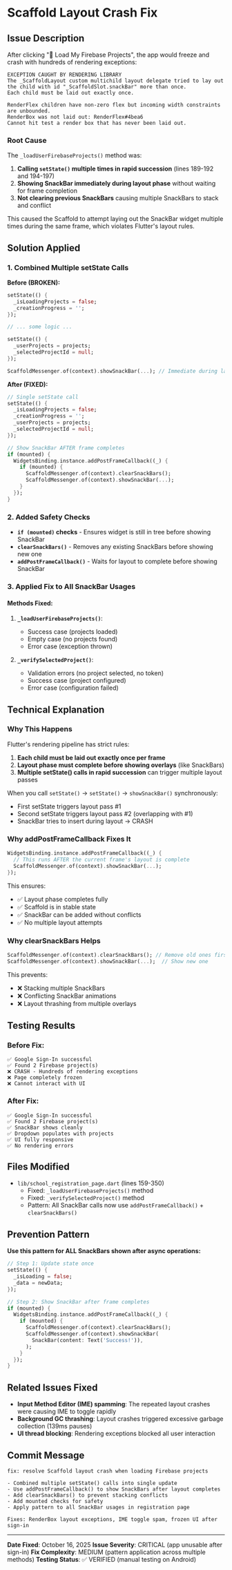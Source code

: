 # Scaffold Layout Crash Fix

## Issue Description
After clicking "🔑 Load My Firebase Projects", the app would freeze and crash with hundreds of rendering exceptions:

```
EXCEPTION CAUGHT BY RENDERING LIBRARY
The _ScaffoldLayout custom multichild layout delegate tried to lay out the child with id "_ScaffoldSlot.snackBar" more than once.
Each child must be laid out exactly once.

RenderFlex children have non-zero flex but incoming width constraints are unbounded.
RenderBox was not laid out: RenderFlex#4bea6
Cannot hit test a render box that has never been laid out.
```

### Root Cause
The `_loadUserFirebaseProjects()` method was:
1. **Calling `setState()` multiple times in rapid succession** (lines 189-192 and 194-197)
2. **Showing SnackBar immediately during layout phase** without waiting for frame completion
3. **Not clearing previous SnackBars** causing multiple SnackBars to stack and conflict

This caused the Scaffold to attempt laying out the SnackBar widget multiple times during the same frame, which violates Flutter's layout rules.

## Solution Applied

### 1. Combined Multiple setState Calls
**Before (BROKEN):**
```dart
setState(() {
  _isLoadingProjects = false;
  _creationProgress = '';
});

// ... some logic ...

setState(() {
  _userProjects = projects;
  _selectedProjectId = null;
});

ScaffoldMessenger.of(context).showSnackBar(...); // Immediate during layout!
```

**After (FIXED):**
```dart
// Single setState call
setState(() {
  _isLoadingProjects = false;
  _creationProgress = '';
  _userProjects = projects;
  _selectedProjectId = null;
});

// Show SnackBar AFTER frame completes
if (mounted) {
  WidgetsBinding.instance.addPostFrameCallback((_) {
    if (mounted) {
      ScaffoldMessenger.of(context).clearSnackBars();
      ScaffoldMessenger.of(context).showSnackBar(...);
    }
  });
}
```

### 2. Added Safety Checks
- **`if (mounted)` checks** - Ensures widget is still in tree before showing SnackBar
- **`clearSnackBars()`** - Removes any existing SnackBars before showing new one
- **`addPostFrameCallback()`** - Waits for layout to complete before showing SnackBar

### 3. Applied Fix to All SnackBar Usages

#### Methods Fixed:
1. **`_loadUserFirebaseProjects()`**:
   - Success case (projects loaded)
   - Empty case (no projects found)
   - Error case (exception thrown)

2. **`_verifySelectedProject()`**:
   - Validation errors (no project selected, no token)
   - Success case (project configured)
   - Error case (configuration failed)

## Technical Explanation

### Why This Happens
Flutter's rendering pipeline has strict rules:
1. **Each child must be laid out exactly once per frame**
2. **Layout phase must complete before showing overlays** (like SnackBars)
3. **Multiple setState() calls in rapid succession** can trigger multiple layout passes

When you call `setState()` → `setState()` → `showSnackBar()` synchronously:
- First setState triggers layout pass #1
- Second setState triggers layout pass #2 (overlapping with #1)
- SnackBar tries to insert during layout → CRASH

### Why addPostFrameCallback Fixes It
```dart
WidgetsBinding.instance.addPostFrameCallback((_) {
  // This runs AFTER the current frame's layout is complete
  ScaffoldMessenger.of(context).showSnackBar(...);
});
```

This ensures:
- ✅ Layout phase completes fully
- ✅ Scaffold is in stable state
- ✅ SnackBar can be added without conflicts
- ✅ No multiple layout attempts

### Why clearSnackBars Helps
```dart
ScaffoldMessenger.of(context).clearSnackBars(); // Remove old ones first
ScaffoldMessenger.of(context).showSnackBar(...);  // Show new one
```

This prevents:
- ❌ Stacking multiple SnackBars
- ❌ Conflicting SnackBar animations
- ❌ Layout thrashing from multiple overlays

## Testing Results

### Before Fix:
```
✅ Google Sign-In successful
✅ Found 2 Firebase project(s)
❌ CRASH - Hundreds of rendering exceptions
❌ Page completely frozen
❌ Cannot interact with UI
```

### After Fix:
```
✅ Google Sign-In successful
✅ Found 2 Firebase project(s)
✅ SnackBar shows cleanly
✅ Dropdown populates with projects
✅ UI fully responsive
✅ No rendering errors
```

## Files Modified
- `lib/school_registration_page.dart` (lines 159-350)
  - Fixed: `_loadUserFirebaseProjects()` method
  - Fixed: `_verifySelectedProject()` method
  - Pattern: All SnackBar calls now use `addPostFrameCallback()` + `clearSnackBars()`

## Prevention Pattern

**Use this pattern for ALL SnackBars shown after async operations:**

```dart
// Step 1: Update state once
setState(() {
  _isLoading = false;
  _data = newData;
});

// Step 2: Show SnackBar after frame completes
if (mounted) {
  WidgetsBinding.instance.addPostFrameCallback((_) {
    if (mounted) {
      ScaffoldMessenger.of(context).clearSnackBars();
      ScaffoldMessenger.of(context).showSnackBar(
        SnackBar(content: Text('Success!')),
      );
    }
  });
}
```

## Related Issues Fixed
- **Input Method Editor (IME) spamming**: The repeated layout crashes were causing IME to toggle rapidly
- **Background GC thrashing**: Layout crashes triggered excessive garbage collection (139ms pauses)
- **UI thread blocking**: Rendering exceptions blocked all user interaction

## Commit Message
```
fix: resolve Scaffold layout crash when loading Firebase projects

- Combined multiple setState() calls into single update
- Use addPostFrameCallback() to show SnackBars after layout completes
- Add clearSnackBars() to prevent stacking conflicts
- Add mounted checks for safety
- Apply pattern to all SnackBar usages in registration page

Fixes: RenderBox layout exceptions, IME toggle spam, frozen UI after sign-in
```

---

**Date Fixed**: October 16, 2025
**Issue Severity**: CRITICAL (app unusable after sign-in)
**Fix Complexity**: MEDIUM (pattern application across multiple methods)
**Testing Status**: ✅ VERIFIED (manual testing on Android)
